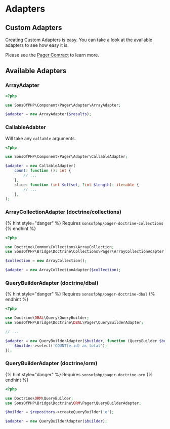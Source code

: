 # Adapters

## Custom Adapters

Creating Custom Adapters is easy. You can take a look at the available adapters to see how easy it is.

Please see the [Pager Contract](../../contracts/pager.md) to learn more.

## Available Adapters

### ArrayAdapter

```php
<?php

use SonsOfPHP\Component\Pager\Adapter\ArrayAdapter;

$adapter = new ArrayAdapter($results);
```

### CallableAdabter

Will take any `callable` arguments.

```php
<?php

use SonsOfPHP\Component\Pager\Adapter\CallableAdapter;

$adapter = new CallableAdapter(
    count: function (): int {
        // ...
    },
    slice: function (int $offset, ?int $length): iterable {
        // ...
    },
);
```

### ArrayCollectionAdapter (doctrine/collections)

{% hint style="danger" %}
Requires `sonsofphp/pager-doctrine-collections`
{% endhint %}

```php
<?php

use Doctrine\Common\Collections\ArrayCollection;
use SonsOfPHP\Bridge\Doctrine\Collections\Pager\ArrayCollectionAdapter;

$collection = new ArrayCollection();

$adapter = new ArrayCollectionAdapter($collection);
```

### QueryBuilderAdapter (doctrine/dbal)

{% hint style="danger" %}
Requires `sonsofphp/pager-doctrine-dbal`
{% endhint %}

```php
<?php

use Doctrine\DBAL\Query\QueryBuilder;
use SonsOfPHP\Bridge\Doctrine\DBAL\Pager\QueryBuilderAdapter;

// ...

$adapter = new QueryBuilderAdapter($builder, function (QueryBuilder $builder): void {
    $builder->select('COUNT(e.id) as total');
});
```

### QueryBuilderAdapter (doctrine/orm)

{% hint style="danger" %}
Requires `sonsofphp/pager-doctrine-orm`
{% endhint %}

```php
<?php

use Doctrine\ORM\QueryBuilder;
use SonsOfPHP\Bridge\Doctrine\ORM\Pager\QueryBuilderAdapter;

$builder = $repository->createQueryBuilder('e');

$adapter = new QueryBuilderAdapter($builder);
```

